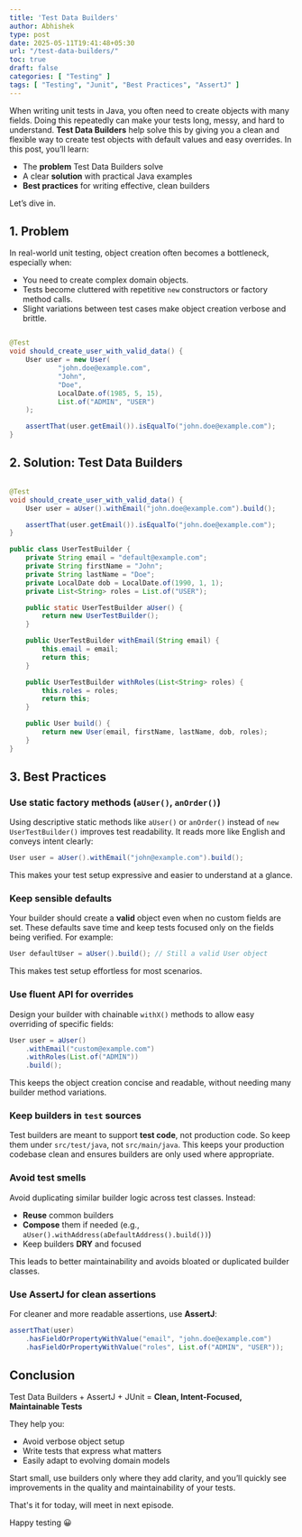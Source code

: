 ```yaml
---
title: 'Test Data Builders'
author: Abhishek
type: post
date: 2025-05-11T19:41:48+05:30
url: "/test-data-builders/"
toc: true
draft: false
categories: [ "Testing" ]
tags: [ "Testing", "Junit", "Best Practices", "AssertJ" ]
---
```


When writing unit tests in Java, you often need to create objects with many fields. Doing this repeatedly can make your
tests long, messy, and hard to understand. **Test Data Builders** help solve this by giving you a clean and flexible way
to create test objects with default values and easy overrides.
In this post, you’ll learn:

- The **problem** Test Data Builders solve
- A clear **solution** with practical Java examples
- **Best practices** for writing effective, clean builders

Let’s dive in.

## 1. Problem

In real-world unit testing, object creation often becomes a bottleneck, especially when:

- You need to create complex domain objects.
- Tests become cluttered with repetitive `new` constructors or factory method calls.
- Slight variations between test cases make object creation verbose and brittle.

```java

@Test
void should_create_user_with_valid_data() {
    User user = new User(
            "john.doe@example.com",
            "John",
            "Doe",
            LocalDate.of(1985, 5, 15),
            List.of("ADMIN", "USER")
    );

    assertThat(user.getEmail()).isEqualTo("john.doe@example.com");
}
```

## 2. Solution: Test Data Builders

```java

@Test
void should_create_user_with_valid_data() {
    User user = aUser().withEmail("john.doe@example.com").build();

    assertThat(user.getEmail()).isEqualTo("john.doe@example.com");
}
```

```java
public class UserTestBuilder {
    private String email = "default@example.com";
    private String firstName = "John";
    private String lastName = "Doe";
    private LocalDate dob = LocalDate.of(1990, 1, 1);
    private List<String> roles = List.of("USER");

    public static UserTestBuilder aUser() {
        return new UserTestBuilder();
    }

    public UserTestBuilder withEmail(String email) {
        this.email = email;
        return this;
    }

    public UserTestBuilder withRoles(List<String> roles) {
        this.roles = roles;
        return this;
    }

    public User build() {
        return new User(email, firstName, lastName, dob, roles);
    }
}
```

## 3. Best Practices

### Use static factory methods (`aUser()`, `anOrder()`)

Using descriptive static methods like `aUser()` or `anOrder()` instead of `new UserTestBuilder()` improves test readability. It reads more like English and conveys intent clearly:
```java
User user = aUser().withEmail("john@example.com").build();
```
This makes your test setup expressive and easier to understand at a glance.

### Keep sensible defaults

Your builder should create a **valid** object even when no custom fields are set. These defaults save time and keep tests focused only on the fields being verified. For example:
```java
User defaultUser = aUser().build(); // Still a valid User object
```
This makes test setup effortless for most scenarios.

### Use fluent API for overrides

Design your builder with chainable `withX()` methods to allow easy overriding of specific fields:
```java
User user = aUser()
    .withEmail("custom@example.com")
    .withRoles(List.of("ADMIN"))
    .build();
```
This keeps the object creation concise and readable, without needing many builder method variations.

### Keep builders in `test` sources

Test builders are meant to support **test code**, not production code. So keep them under `src/test/java`, not `src/main/java`. This keeps your production codebase clean and ensures builders are only used where appropriate.

### Avoid test smells

Avoid duplicating similar builder logic across test classes. Instead:
- **Reuse** common builders
- **Compose** them if needed (e.g., `aUser().withAddress(aDefaultAddress().build())`)
- Keep builders **DRY** and focused

This leads to better maintainability and avoids bloated or duplicated builder classes.

### Use AssertJ for clean assertions

For cleaner and more readable assertions, use **AssertJ**:
```java
assertThat(user)
    .hasFieldOrPropertyWithValue("email", "john.doe@example.com")
    .hasFieldOrPropertyWithValue("roles", List.of("ADMIN", "USER"));
```

## Conclusion

Test Data Builders + AssertJ + JUnit = **Clean, Intent-Focused, Maintainable Tests**

They help you:

- Avoid verbose object setup
- Write tests that express what matters
- Easily adapt to evolving domain models

Start small, use builders only where they add clarity, and you’ll quickly see improvements in the quality and
maintainability of your tests.

That's it for today, will meet in next episode.

Happy testing :grinning:
